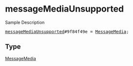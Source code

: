 # messageMediaUnsupported

Sample Description

<pre>
<a href="../constructor/messageMediaUnsupported.md">messageMediaUnsupported</a>#9f84f49e = <a href="../type/MessageMedia.md">MessageMedia</a>;
</pre>

## Type

<a href="../type/MessageMedia.md">MessageMedia</a>
